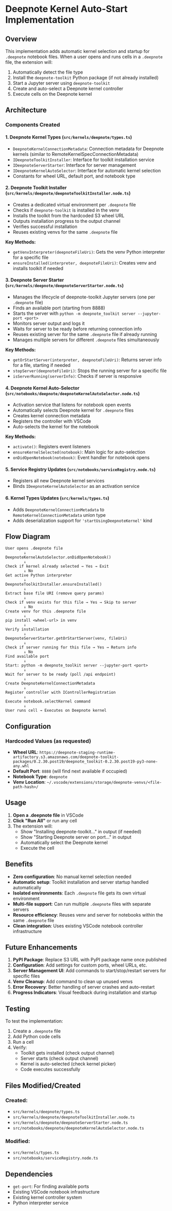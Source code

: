 # Deepnote Kernel Auto-Start Implementation

## Overview

This implementation adds automatic kernel selection and startup for `.deepnote` notebook files. When a user opens and runs cells in a `.deepnote` file, the extension will:

1. Automatically detect the file type
2. Install the `deepnote-toolkit` Python package (if not already installed)
3. Start a Jupyter server using `deepnote-toolkit`
4. Create and auto-select a Deepnote kernel controller
5. Execute cells on the Deepnote kernel

## Architecture

### Components Created

#### 1. **Deepnote Kernel Types** (`src/kernels/deepnote/types.ts`)
- `DeepnoteKernelConnectionMetadata`: Connection metadata for Deepnote kernels (similar to RemoteKernelSpecConnectionMetadata)
- `IDeepnoteToolkitInstaller`: Interface for toolkit installation service
- `IDeepnoteServerStarter`: Interface for server management
- `IDeepnoteKernelAutoSelector`: Interface for automatic kernel selection
- Constants for wheel URL, default port, and notebook type

#### 2. **Deepnote Toolkit Installer** (`src/kernels/deepnote/deepnoteToolkitInstaller.node.ts`)
- Creates a dedicated virtual environment per `.deepnote` file
- Checks if `deepnote-toolkit` is installed in the venv
- Installs the toolkit from the hardcoded S3 wheel URL
- Outputs installation progress to the output channel
- Verifies successful installation
- Reuses existing venvs for the same `.deepnote` file

**Key Methods:**
- `getVenvInterpreter(deepnoteFileUri)`: Gets the venv Python interpreter for a specific file
- `ensureInstalled(interpreter, deepnoteFileUri)`: Creates venv and installs toolkit if needed

#### 3. **Deepnote Server Starter** (`src/kernels/deepnote/deepnoteServerStarter.node.ts`)
- Manages the lifecycle of deepnote-toolkit Jupyter servers (one per `.deepnote` file)
- Finds an available port (starting from 8888)
- Starts the server with `python -m deepnote_toolkit server --jupyter-port <port>`
- Monitors server output and logs it
- Waits for server to be ready before returning connection info
- Reuses existing server for the same `.deepnote` file if already running
- Manages multiple servers for different `.deepnote` files simultaneously

**Key Methods:**
- `getOrStartServer(interpreter, deepnoteFileUri)`: Returns server info for a file, starting if needed
- `stopServer(deepnoteFileUri)`: Stops the running server for a specific file
- `isServerRunning(serverInfo)`: Checks if server is responsive

#### 4. **Deepnote Kernel Auto-Selector** (`src/notebooks/deepnote/deepnoteKernelAutoSelector.node.ts`)
- Activation service that listens for notebook open events
- Automatically selects Deepnote kernel for `.deepnote` files
- Creates kernel connection metadata
- Registers the controller with VSCode
- Auto-selects the kernel for the notebook

**Key Methods:**
- `activate()`: Registers event listeners
- `ensureKernelSelected(notebook)`: Main logic for auto-selection
- `onDidOpenNotebook(notebook)`: Event handler for notebook opens

#### 5. **Service Registry Updates** (`src/notebooks/serviceRegistry.node.ts`)
- Registers all new Deepnote kernel services
- Binds `IDeepnoteKernelAutoSelector` as an activation service

#### 6. **Kernel Types Updates** (`src/kernels/types.ts`)
- Adds `DeepnoteKernelConnectionMetadata` to `RemoteKernelConnectionMetadata` union type
- Adds deserialization support for `'startUsingDeepnoteKernel'` kind

## Flow Diagram

```
User opens .deepnote file
        ↓
DeepnoteKernelAutoSelector.onDidOpenNotebook()
        ↓
Check if kernel already selected → Yes → Exit
        ↓ No
Get active Python interpreter
        ↓
DeepnoteToolkitInstaller.ensureInstalled()
        ↓
Extract base file URI (remove query params)
        ↓
Check if venv exists for this file → Yes → Skip to server
        ↓ No
Create venv for this .deepnote file
        ↓
pip install <wheel-url> in venv
        ↓
Verify installation
        ↓
DeepnoteServerStarter.getOrStartServer(venv, fileUri)
        ↓
Check if server running for this file → Yes → Return info
        ↓ No
Find available port
        ↓
Start: python -m deepnote_toolkit server --jupyter-port <port>
        ↓
Wait for server to be ready (poll /api endpoint)
        ↓
Create DeepnoteKernelConnectionMetadata
        ↓
Register controller with IControllerRegistration
        ↓
Execute notebook.selectKernel command
        ↓
User runs cell → Executes on Deepnote kernel
```

## Configuration

### Hardcoded Values (as requested)
- **Wheel URL**: `https://deepnote-staging-runtime-artifactory.s3.amazonaws.com/deepnote-toolkit-packages/0.2.30.post19/deepnote_toolkit-0.2.30.post19-py3-none-any.whl`
- **Default Port**: `8888` (will find next available if occupied)
- **Notebook Type**: `deepnote`
- **Venv Location**: `~/.vscode/extensions/storage/deepnote-venvs/<file-path-hash>/`

## Usage

1. **Open a .deepnote file** in VSCode
2. **Click "Run All"** or run any cell
3. The extension will:
   - Show "Installing deepnote-toolkit..." in output (if needed)
   - Show "Starting Deepnote server on port..." in output
   - Automatically select the Deepnote kernel
   - Execute the cell

## Benefits

- **Zero configuration**: No manual kernel selection needed
- **Automatic setup**: Toolkit installation and server startup handled automatically
- **Isolated environments**: Each `.deepnote` file gets its own virtual environment
- **Multi-file support**: Can run multiple `.deepnote` files with separate servers
- **Resource efficiency**: Reuses venv and server for notebooks within the same `.deepnote` file
- **Clean integration**: Uses existing VSCode notebook controller infrastructure

## Future Enhancements

1. **PyPI Package**: Replace S3 URL with PyPI package name once published
2. **Configuration**: Add settings for custom ports, wheel URLs, etc.
3. **Server Management UI**: Add commands to start/stop/restart servers for specific files
4. **Venv Cleanup**: Add command to clean up unused venvs
5. **Error Recovery**: Better handling of server crashes and auto-restart
6. **Progress Indicators**: Visual feedback during installation and startup

## Testing

To test the implementation:

1. Create a `.deepnote` file
2. Add Python code cells
3. Run a cell
4. Verify:
   - Toolkit gets installed (check output channel)
   - Server starts (check output channel)
   - Kernel is auto-selected (check kernel picker)
   - Code executes successfully

## Files Modified/Created

### Created:
- `src/kernels/deepnote/types.ts`
- `src/kernels/deepnote/deepnoteToolkitInstaller.node.ts`
- `src/kernels/deepnote/deepnoteServerStarter.node.ts`
- `src/notebooks/deepnote/deepnoteKernelAutoSelector.node.ts`

### Modified:
- `src/kernels/types.ts`
- `src/notebooks/serviceRegistry.node.ts`

## Dependencies

- `get-port`: For finding available ports
- Existing VSCode notebook infrastructure
- Existing kernel controller system
- Python interpreter service

